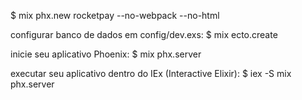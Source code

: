 $ mix phx.new rocketpay --no-webpack --no-html

configurar banco de dados em config/dev.exs:
$ mix ecto.create

inicie seu aplicativo Phoenix:
$ mix phx.server

executar seu aplicativo dentro do IEx (Interactive Elixir):
$ iex -S mix phx.server
